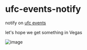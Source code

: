ufc-events-notify
===
notify on [ufc events](https://www.ufc.com/events)

let's hope we get something in Vegas

![image](https://user-images.githubusercontent.com/3923558/128515751-57ff08fa-6b69-4532-9913-30b9f0a71432.png)

